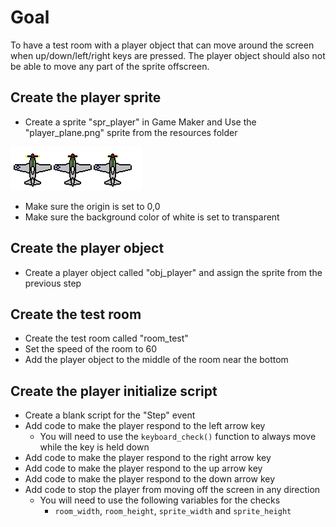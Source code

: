 # Goal

To have a test room with a player object that can move around the screen when up/down/left/right keys are pressed.
The player object should also not be able to move any part of the sprite offscreen.

## Create the player sprite

* Create a sprite "spr_player" in Game Maker and Use the "player_plane.png" sprite from the resources folder

![GitHub Logo](/resources/player_plane.png)

* Make sure the origin is set to 0,0
* Make sure the background color of white is set to transparent

## Create the player object

* Create a player object called "obj_player" and assign the sprite from the previous step

## Create the test room

* Create the test room called "room_test"
* Set the speed of the room to 60
* Add the player object to the middle of the room near the bottom

## Create the player initialize script

* Create a blank script for the "Step" event
* Add code to make the player respond to the left arrow key
  * You will need to use the `keyboard_check()` function to always move while the key is held down
* Add code to make the player respond to the right arrow key
* Add code to make the player respond to the up arrow key
* Add code to make the player respond to the down arrow key
* Add code to stop the player from moving off the screen in any direction
  * You will need to use the following variables for the checks
    * `room_width`, `room_height`, `sprite_width` and `sprite_height`



